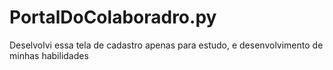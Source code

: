 # PortalDoColaboradro.py
Deselvolvi essa tela de cadastro apenas para estudo, e desenvolvimento de minhas habilidades
